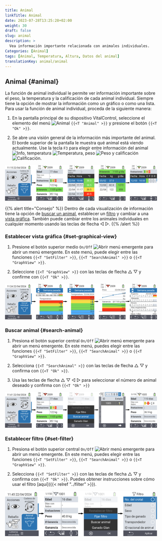```yaml
---
title: Animal
linkTitle: Animal
date: 2023-07-28T13:25:28+02:00
weight: 30
draft: false
slug: animal
description: >
  Vea información importante relacionada con animales individuales.
Categories: [Animal]
tags: [Animal, Temperatura, Altura, Datos del animal]
translationKey: animal/animal
---
```

## Animal {#animal}

La función de animal individual le permite ver información importante sobre el peso, la temperatura y la calificación de cada animal individual. Siempre tiene la opción de mostrar la información como un gráfico o como una lista. Para usar la función de animal individual, proceda de la siguiente manera:

1. En la pantalla principal de su dispositivo VitalControl, seleccione el elemento del menú <img src="/icons/main/animal.svg" width="35" align="bottom" alt="Animal" /> `{{<T "Animal" >}}` y presione el botón `{{<T "Ok" >}}`.

2. Se abre una visión general de la información más importante del animal. El borde superior de la pantalla le muestra qué animal está viendo actualmente. Use la tecla `F3` para elegir entre información del animal <img src="/icons/footer/info.svg" width="20" align="bottom" alt="Info" />, temperatura <img src="/icons/actions/temperature.svg" width="10" align="bottom" alt="Temperatura" />, peso  <img src="/icons/actions/weight.svg" width="20" align="bottom" alt="Peso" /> y calificación <img src="/icons/actions/rating.svg" width="25" align="bottom" alt="Calificación" />.

![VitalControl: Menú Animal](images/list.png "Mostrar como lista")

{{% alert title="Consejo"  %}}
Dentro de cada visualización de información tiene la opción de [buscar un animal](#search-animal), establecer un [filtro](#set-filter) y cambiar a una [vista gráfica](#set-graphical-view).
También puede cambiar entre los animales individuales en cualquier momento usando las teclas de flecha ◁ ▷.
{{% /alert %}}

### Establecer vista gráfica {#set-graphical-view}

1. Presione el botón superior medio `On/Off` <img src="/icons/footer/search_chart.svg" width="40" align="bottom" alt="Abrir menú emergente" /> para abrir un menú emergente. En este menú, puede elegir entre las funciones `{{<T "SetFilter" >}}`, `{{<T "SearchAnimal" >}}` o `{{<T "GraphView" >}}`.

2. Seleccione `{{<T "GraphView" >}}` con las teclas de flecha △ ▽ y confirme con `{{<T "Ok" >}}`.

![VitalControl: Menú Animal](images/graphic.png "Representación gráfica")

### Buscar animal {#search-animal}

1. Presiona el botón superior central `On/Off` <img src="/icons/footer/search_chart.svg" width="40" align="bottom" alt="Abrir menú emergente" /> para abrir un menú emergente. En este menú, puedes elegir entre las funciones `{{<T "SetFilter" >}}`, `{{<T "SearchAnimal" >}}` o `{{<T "GraphView" >}}`.

2. Selecciona `{{<T "SearchAnimal" >}}` con las teclas de flecha △ ▽ y confirma con `{{<T "Ok" >}}`.

3. Usa las teclas de flecha △ ▽ ◁ ▷ para seleccionar el número de animal deseado y confirma con `{{<T "Ok" >}}`

![VitalControl: Menú Animal](images/search.png "Buscar animal")

### Establecer filtro {#set-filter}

1. Presiona el botón superior central `On/Off` <img src="/icons/footer/search_chart.svg" width="40" align="bottom" alt="Abrir menú emergente" /> para abrir un menú emergente. En este menú, puedes elegir entre las funciones `{{<T "SetFilter" >}}`, `{{<T "SearchAnimal" >}}` o `{{<T "GraphView" >}}`.

2. Selecciona `{{<T "SetFilter" >}}` con las teclas de flecha △ ▽ y confirma con `{{<T "Ok" >}}`.
Puedes obtener instrucciones sobre cómo usar el filtro [aquí]({{< relref "../filter" >}}).

![VitalControl: Menú Animal](images/filter.png "Establecer filtro")
